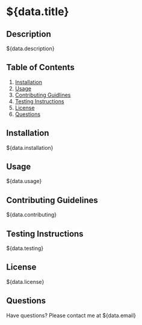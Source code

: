 # ${data.title} 

## Description
${data.description}

## Table of Contents
1. [Installation](#installation)
2. [Usage](#usage)
3. [Contributing Guidlines](#contributing-guidelines)
4. [Testing Instructions](#testing-instructions)
5. [License](#license)
6. [Questions](#questions)

## Installation
${data.installation}

## Usage
${data.usage}

## Contributing Guidelines
${data.contributing}

## Testing Instructions
${data.testing}

## License
${data.license}

## Questions
Have questions? Please contact me at ${data.email}